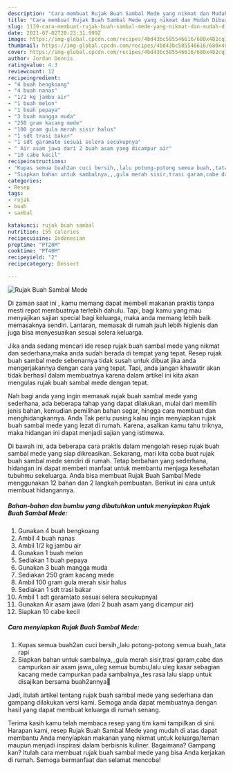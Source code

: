 ```yaml
---
description: "Cara membuat Rujak Buah Sambal Mede yang nikmat dan Mudah Dibuat"
title: "Cara membuat Rujak Buah Sambal Mede yang nikmat dan Mudah Dibuat"
slug: 1139-cara-membuat-rujak-buah-sambal-mede-yang-nikmat-dan-mudah-dibuat
date: 2021-07-02T20:23:31.999Z
image: https://img-global.cpcdn.com/recipes/4bd43bc585546616/680x482cq70/rujak-buah-sambal-mede-foto-resep-utama.jpg
thumbnail: https://img-global.cpcdn.com/recipes/4bd43bc585546616/680x482cq70/rujak-buah-sambal-mede-foto-resep-utama.jpg
cover: https://img-global.cpcdn.com/recipes/4bd43bc585546616/680x482cq70/rujak-buah-sambal-mede-foto-resep-utama.jpg
author: Jordan Dennis
ratingvalue: 4.3
reviewcount: 12
recipeingredient:
- "4 buah bengkoang"
- "4 buah nanas"
- "1/2 kg jambu air"
- "1 buah melon"
- "1 buah pepaya"
- "3 buah mangga muda"
- "250 gram kacang mede"
- "100 gram gula merah sisir halus"
- "1 sdt trasi bakar"
- "1 sdt garamato sesuai selera secukupnya"
- " Air asam jawa dari 2 buah asam yang dicampur air"
- "10 cabe kecil"
recipeinstructions:
- "Kupas semua buah2an cuci bersih,,lalu potong-potong semua buah,,tata rapi"
- "Siapkan bahan untuk sambalnya,,,gula merah sisir,trasi garam,cabe dan campurkan air asam jawa,,uleg semua bumbu,lalu uleg kasar sebagian kacang mede campurkan pada sambalnya,,tes rasa lalu siapp untuk disajikan bersama buah2annya🤗"
categories:
- Resep
tags:
- rujak
- buah
- sambal

katakunci: rujak buah sambal 
nutrition: 155 calories
recipecuisine: Indonesian
preptime: "PT20M"
cooktime: "PT40M"
recipeyield: "2"
recipecategory: Dessert

---
```



![Rujak Buah Sambal Mede](https://img-global.cpcdn.com/recipes/4bd43bc585546616/680x482cq70/rujak-buah-sambal-mede-foto-resep-utama.jpg)

Di zaman  saat ini , kamu memang dapat membeli makanan praktis tanpa mesti repot membuatnya terlebih dahulu. Tapi, bagi kamu yang mau menyajikan sajian special bagi keluarga, maka anda memang lebih baik memasaknya sendiri. Lantaran, memasak di rumah jauh lebih higienis dan juga bisa menyesuaikan sesuai selera keluarga.

Jika anda sedang mencari ide resep rujak buah sambal mede yang nikmat dan sederhana,maka anda sudah berada di tempat yang tepat. Resep rujak buah sambal mede  sebenarnya tidak susah untuk dibuat jika anda mengerjakannya dengan cara yang tepat. Tapi, anda jangan khawatir akan tidak berhasil dalam membuatnya 
karena dalam artikel ini kita akan mengulas rujak buah sambal mede dengan tepat.  



Nah bagi anda yang ingin memasak rujak buah sambal mede yang sederhana, ada beberapa tahap yang dapat dilakukan, mulai dari memilih jenis bahan, kemudian pemilihan bahan segar, hingga cara membuat dan menghidangkannya. Anda Tak perlu pusing kalau ingin menyiapkan rujak buah sambal mede yang lezat di rumah. Karena, asalkan kamu  tahu triknya, maka hidangan ini dapat menjadi sajian yang istimewa.

Di bawah ini, ada beberapa cara praktis  dalam mengolah resep rujak buah sambal mede yang siap dikreasikan. Sekarang, mari kita coba buat rujak buah sambal mede sendiri di rumah. Tetap berbahan yang sederhana, hidangan ini dapat memberi manfaat untuk membantu menjaga kesehatan tubuhmu sekeluarga. Anda bisa membuat Rujak Buah Sambal Mede menggunakan 12 bahan dan 2 langkah pembuatan. Berikut ini cara untuk membuat hidangannya.

<!--inarticleads1-->

##### Bahan-bahan dan bumbu yang dibutuhkan untuk menyiapkan Rujak Buah Sambal Mede:

1. Gunakan 4 buah bengkoang
1. Ambil 4 buah nanas
1. Ambil 1/2 kg jambu air
1. Gunakan 1 buah melon
1. Sediakan 1 buah pepaya
1. Gunakan 3 buah mangga muda
1. Sediakan 250 gram kacang mede
1. Ambil 100 gram gula merah sisir halus
1. Sediakan 1 sdt trasi bakar
1. Ambil 1 sdt garam(ato sesuai selera secukupnya)
1. Gunakan  Air asam jawa (dari 2 buah asam yang dicampur air)
1. Siapkan 10 cabe kecil




<!--inarticleads2-->

##### Cara menyiapkan Rujak Buah Sambal Mede:

1. Kupas semua buah2an cuci bersih,,lalu potong-potong semua buah,,tata rapi
1. Siapkan bahan untuk sambalnya,,,gula merah sisir,trasi garam,cabe dan campurkan air asam jawa,,uleg semua bumbu,lalu uleg kasar sebagian kacang mede campurkan pada sambalnya,,tes rasa lalu siapp untuk disajikan bersama buah2annya🤗




Jadi, itulah artikel tentang  rujak buah sambal mede  yang sederhana dan gampang dilakukan versi kami. Semoga anda dapat membuatnya dengan hasil yang dapat membuat keluarga di rumah senang. 

Terima kasih kamu telah membaca resep yang tim kami tampilkan di sini. Harapan kami, resep  Rujak Buah Sambal Mede yang mudah di atas dapat membantu Anda menyiapkan makanan yang nikmat untuk keluarga/teman maupun menjadi inspirasi dalam berbisnis kuliner. Bagaimana? Gampang kan? Itulah cara membuat rujak buah sambal mede yang bisa Anda kerjakan di rumah. Semoga bermanfaat dan selamat mencoba!

